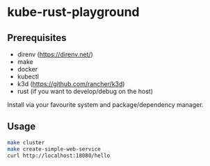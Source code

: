 # kube-rust-playground

## Prerequisites

* direnv (<https://direnv.net/>)
* make
* docker
* kubectl
* k3d (<https://github.com/rancher/k3d>)
* rust (if you want to develop/debug on the host)

Install via your favourite system and package/dependency manager.

## Usage

```sh
make cluster
make create-simple-web-service
curl http://localhost:18080/hello
```
